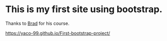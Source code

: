 # This is my first site using bootstrap.

Thanks to [Brad](https://www.udemy.com/share/101qswAEAZclxTR30H/) for his course.

https://yaco-99.github.io/First-bootstrap-project/
